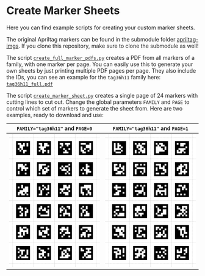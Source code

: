 # Create Marker Sheets

Here you can find example scripts for creating your custom marker sheets.

The original Apriltag markers can be found in the submodule folder [apriltag-imgs](./apriltag-imgs).
If you clone this repository, make sure to clone the submodule as well!

The script [`create_full_marker_pdfs.py`](./create_full_marker_pdfs.py) creates a PDF from all markers of a family, with one marker per page.
You can easily use this to generate your own sheets by just printing multiple PDF pages per page.
They also include the IDs, you can see an example for the `tag36h11` family here: [`tag36h11_full.pdf`](./tag36h11_full.pdf?raw=true)

The script [`create_marker_sheet.py`](./create_marker_sheet.py) creates a single page of 24 markers with cutting lines to cut out. Change the global parameters `FAMILY` and `PAGE` to control which set of markers to generate the sheet from.
Here are two examples, ready to download and use:

| `FAMILY="tag36h11"` and `PAGE=0`                                    | `FAMILY="tag36h11"` and `PAGE=1`                                     |
| ------------------------------------------------------------------- | -------------------------------------------------------------------- |
| [![](./apriltags_tag36h11_0-23.png)](./apriltags_tag36h11_0-23.png) | [![](./apriltags_tag36h11_24-47.png)](./apriltags_tag36h11_0-23.png) |

